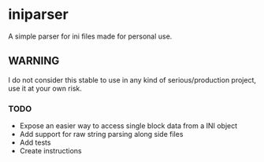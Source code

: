 # iniparser

A simple parser for ini files made for personal use.

## WARNING

I do not consider this stable to use in any kind of serious/production project, use it at your own risk.

### TODO
- Expose an easier way to access single block data from a INI object<br />
- Add support for raw string parsing along side files<br />
- Add tests<br />
- Create instructions<br />
